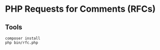 PHP Requests for Comments (RFCs)
================================

Tools
-----

```shell
composer install
php bin/rfc.php
```
